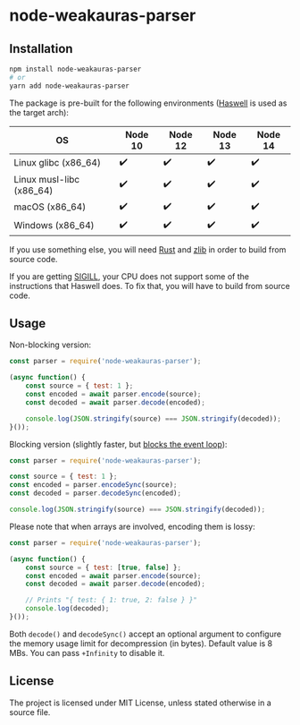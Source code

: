 # node-weakauras-parser

## Installation

```bash
npm install node-weakauras-parser
# or
yarn add node-weakauras-parser
```

The package is pre-built for the following environments ([Haswell](https://en.wikipedia.org/wiki/Haswell_(microarchitecture)) is used as the target arch):

|            OS            | Node 10 | Node 12 | Node 13 | Node 14 |
|--------------------------|---------|---------|---------|---------|
|   Linux glibc (x86_64)   |    ✔️    |    ✔️    |    ✔️    |    ✔️    |
| Linux musl-libc (x86_64) |    ✔️    |    ✔️    |    ✔️    |    ✔️    |
|      macOS (x86_64)      |    ✔️    |    ✔️    |    ✔️    |    ✔️    |
|     Windows (x86_64)     |    ✔️    |    ✔️    |    ✔️    |    ✔️    |

If you use something else, you will need [Rust](https://www.rust-lang.org/tools/install) and [zlib](https://www.zlib.net/) in order to build from source code.

If you are getting [SIGILL](https://en.wikipedia.org/wiki/Signal_(IPC)#SIGILL), your CPU does not support some of the instructions that Haswell does. To fix that, you will have to build from source code.

## Usage

Non-blocking version:

```javascript
const parser = require('node-weakauras-parser');

(async function() {
    const source = { test: 1 };
    const encoded = await parser.encode(source);
    const decoded = await parser.decode(encoded);

    console.log(JSON.stringify(source) === JSON.stringify(decoded));
}());
```

Blocking version (slightly faster, but [blocks the event loop](https://nodejs.org/en/docs/guides/dont-block-the-event-loop/)):

```javascript
const parser = require('node-weakauras-parser');

const source = { test: 1 };
const encoded = parser.encodeSync(source);
const decoded = parser.decodeSync(encoded);

console.log(JSON.stringify(source) === JSON.stringify(decoded));
```

Please note that when arrays are involved, encoding them is lossy:

```javascript
const parser = require('node-weakauras-parser');

(async function() {
    const source = { test: [true, false] };
    const encoded = await parser.encode(source);
    const decoded = await parser.decode(encoded);

    // Prints "{ test: { 1: true, 2: false } }"
    console.log(decoded);
}());
```

Both `decode()` and `decodeSync()` accept an optional argument to configure the memory usage limit for decompression (in bytes). Default value is 8 MBs. You can pass `+Infinity` to disable it.

## License

The project is licensed under MIT License, unless stated otherwise in a source file.
